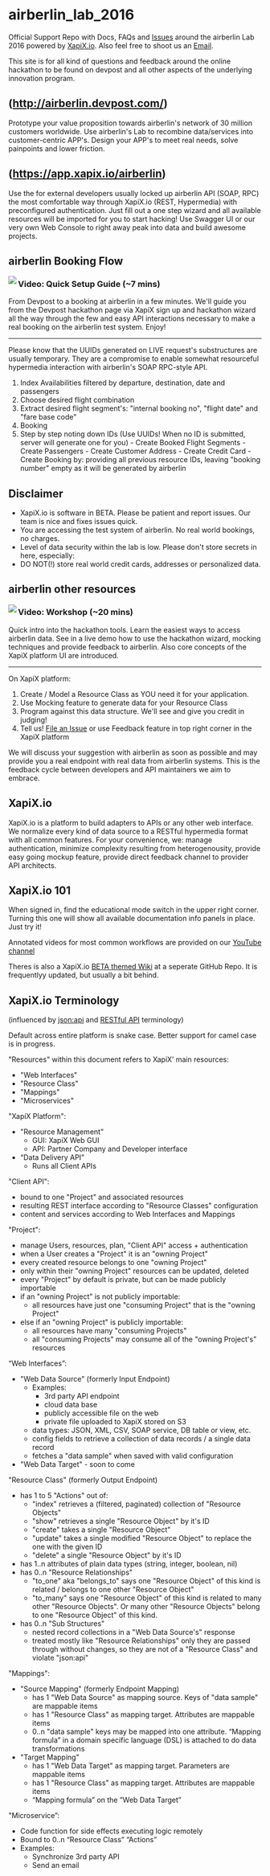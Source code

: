 # airberlin_lab_2016

Official Support Repo with Docs, FAQs and [Issues](https://github.com/xapix-io/airberlin_lab_2016/issues) around the airberlin Lab 2016 powered by [XapiX.io](http://www.xapix.io). Also feel free to shoot us an [Email](mailto:support@xapix.io).

This site is for all kind of questions and feedback around the online hackathon to be found on devpost and all other aspects of the underlying innovation program.

## (http://airberlin.devpost.com/)

Prototype your value proposition towards airberlin's network of 30 million customers worldwide. 
Use airberlin's Lab to recombine data/services into customer-centric APP's. Design your APP's to meet real needs, solve painpoints and lower friction.

## (https://app.xapix.io/airberlin)

Use the for external developers usually locked up airberlin API (SOAP, RPC) the most comfortable way through XapiX.io (REST, Hypermedia) with preconfigured authentication. Just fill out a one step wizard and all available resources will be imported for you to start hacking! Use Swagger UI or our very own Web Console to right away peak into data and build awesome projects.

## airberlin Booking Flow

<a href="https://youtu.be/SULotXOBfXU"><img src="https://img.youtube.com/vi/SULotXOBfXU/1.jpg" align="left" /></a>

### Video: Quick Setup Guide (~7 mins)

From Devpost to a booking at airberlin in a few minutes. We'll guide you from the Devpost hackathon page via XapiX sign up and hackathon wizard all the way through the few and easy API interactions necessary to make a real booking on the airberlin test system. Enjoy!

<hr>

Please know that the UUIDs generated on LIVE request's substructures are usually temporary. They are a compromise to enable somewhat resourceful hypermedia interaction with airberlin's SOAP RPC-style API. 

1. Index Availabilities filtered by departure, destination, date and passengers
  1. Choose desired flight combination
  2. Extract desired flight segment's: "internal booking no", "flight date" and "fare base code"
2. Booking
  1. Step by step noting down IDs (Use UUIDs! When no ID is submitted, server will generate one for you)
    - Create Booked Flight Segments
    - Create Passengers
    - Create Customer Address
    - Create Credit Card
    - Create Booking by: providing all previous resource IDs, leaving "booking number" empty as it will be generated by airberlin

## Disclaimer

- XapiX.io is software in BETA. Please be patient and report issues. Our team is nice and fixes issues quick.
- You are accessing the test system of airberlin. No real world bookings, no charges.
- Level of data security within the lab is low. Please don't store secrets in here, especially:
- DO NOT(!) store real world credit cards, addresses or personalized data.

## airberlin other resources

<a href="https://youtu.be/bTNFtQwARGQ"><img src="https://img.youtube.com/vi/bTNFtQwARGQ/1.jpg" align="left" /></a>

### Video: Workshop (~20 mins)

Quick intro into the hackathon tools. Learn the easiest ways to access airberlin data. See in a live demo how to use the hackathon wizard, mocking techniques and provide feedback to airberlin. Also core concepts of the XapiX platform UI are introduced.

<hr>

On XapiX platform:

1. Create / Model a Resource Class as YOU need it for your application.
2. Use Mocking feature to generate data for your Resource Class
3. Program against this data structure. We'll see and give you credit in judging!
4. Tell us! [File an Issue](https://github.com/xapix-io/airberlin_lab_2016/issues/new) or use Feedback feature in top right corner in the XapiX platform

We will discuss your suggestion with airberlin as soon as possible and may provide you a real endpoint with real data from airberlin systems. This is the feedback cycle between developers and API maintainers we aim to embrace.

## XapiX.io

XapiX.io is a platform to build adapters to APIs or any other web interface. We normalize every kind of data source to a RESTful hypermedia format with all common features. For your convenience, we: manage authentication, minimize complexity resulting from heterogenousity, provide easy going mockup feature, provide direct feedback channel to provider API architects.

## XapiX.io 101

When signed in, find the educational mode switch in the upper right corner. Turning this one will show all available documentation info panels in place. Just try it!

Annotated videos for most common workflows are provided on our [YouTube channel](https://www.youtube.com/channel/UC1SPLZlF6Y_BkIkvi3kVwmw)

Theres is also a XapiX.io [BETA themed Wiki](https://github.com/xapix-io/beta/wiki) at a seperate GitHub Repo. It is frequentlyy updated, but usually a bit behind.

## XapiX.io Terminology

(influenced by [json:api](http://jsonapi.org/format/) and [RESTful API](https://en.wikipedia.org/wiki/Representational_state_transfer) terminology)

Default across entire platform is snake case. Better support for camel case is in progress.

"Resources" within this document refers to XapiX’ main resources:
- "Web Interfaces"
- "Resource Class"
- "Mappings"
- "Microservices"

"XapiX Platform":
- "Resource Management"
  - GUI: XapiX Web GUI
  - API: Partner Company and Developer interface
- “Data Delivery API”
  - Runs all Client APIs

"Client API":
- bound to one "Project" and associated resources
- resulting REST interface according to "Resource Classes" configuration
- content and services according to Web Interfaces and Mappings

"Project":
- manage Users, resources, plan, "Client API" access + authentication
- when a User creates a "Project" it is an "owning Project"
- every created resource belongs to one "owning Project"
- only within their "owning Project" resources can be updated, deleted
- every "Project" by default is private, but can be made publicly importable
- if an "owning Project" is not publicly importable:
  - all resources have just one "consuming Project" that is the "owning Project" 
- else if an "owning Project" is publicly importable:
  - all resources have many "consuming Projects"
  - all "consuming Projects" may consume all of the "owning Project's" resources

“Web Interfaces”:
- "Web Data Source" (formerly Input Endpoint)
  - Examples:
    - 3rd party API endpoint
    - cloud data base
    - publicly accessible file on the web
    - private file uploaded to XapiX stored on S3
  - data types: JSON, XML, CSV, SOAP service, DB table or view, etc.
  - config fields to retrieve a collection of data records / a single data record
  - fetches a "data sample" when saved with valid configuration
- "Web Data Target" - soon to come

"Resource Class" (formerly Output Endpoint)
- has 1 to 5 "Actions" out of:
  - "index" retrieves a (filtered, paginated) collection of "Resource Objects"
  - "show" retrieves a single "Resource Object" by it's ID
  - "create" takes a single "Resource Object"
  - "update" takes a single modified "Resource Object" to replace the one with the given ID
  - "delete" a single "Resource Object" by it's ID
- has 1..n attributes of plain data types (string, integer, boolean, nil)
- has 0..n "Resource Relationships"
  - "to_one" aka "belongs_to" says one "Resource Object" of this kind is related / belongs to one other "Resource Object"
  - "to_many" says one "Resource Object" of this kind is related to many other "Resource Objects". Or many other "Resource Objects" belong to one "Resource Object" of this kind.
- has 0..n "Sub Structures"
  - nested record collections in a "Web Data Source's" response
  - treated mostly like "Resource Relationships" only they are passed through without changes, so they are not of a "Resource Class" and violate "json:api"

"Mappings":
- "Source Mapping" (formerly Endpoint Mapping)
  - has 1 "Web Data Source" as mapping source. Keys of "data sample" are mappable items
  - has 1 "Resource Class" as mapping target. Attributes are mappable items
  - 0..n "data sample" keys may be mapped into one attribute. “Mapping formula” in a domain specific language (DSL) is attached to do data transformations
- "Target Mapping"
  - has 1 "Web Data Target" as mapping target. Parameters are mappable items
  - has 1 "Resource Class" as mapping target. Attributes are mappable items
  - “Mapping formula” on the ”Web Data Target”

"Microservice”:
- Code function for side effects executing logic remotely
- Bound to 0..n “Resource Class” “Actions”
- Examples:
  - Synchronize 3rd party API
  - Send an email
